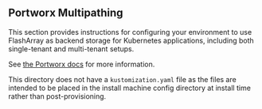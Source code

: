 ## Portworx Multipathing

This section provides instructions for configuring your environment to use FlashArray as backend storage for Kubernetes applications, including both single-tenant and multi-tenant setups.

See [the Portworx docs](https://docs.portworx.com/portworx-enterprise/platform/openshift/ocp-flasharray/install-flasharray/install-with-px-storev2#configure-the-multipathconf-file) for more information.

This directory does not have a `kustomization.yaml` file as the files are intended to be placed in the install machine config directory at install time rather than post-provisioning.